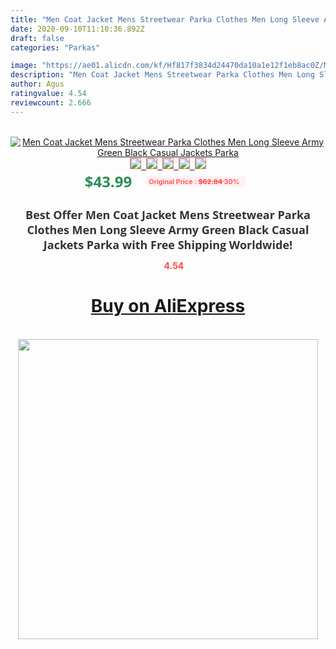 ```yaml
---
title: "Men Coat Jacket Mens Streetwear Parka Clothes Men Long Sleeve Army Green Black Casual Jackets Parka"
date: 2020-09-10T11:10:36.892Z
draft: false
categories: "Parkas"

image: "https://ae01.alicdn.com/kf/Hf817f3834d24470da10a1e12f1eb8ac0Z/Men-Coat-Jacket-Mens-Streetwear-Parka-Clothes-Men-Long-Sleeve-Army-Green-Black-Casual-Jackets-Parka.jpg"
description: "Men Coat Jacket Mens Streetwear Parka Clothes Men Long Sleeve Army Green Black Casual Jackets Parka"
author: Agus
ratingvalue: 4.54
reviewcount: 2.666
---
```

<br>
<div style="text-align: center;">
<a href="https://s.click.aliexpress.com/e/_APfLBR" target="_blank" rel="nofollow noopener noreferrer"><img alt="Men Coat Jacket Mens Streetwear Parka Clothes Men Long Sleeve Army Green Black Casual Jackets Parka" class="magnifier-image" src="https://ae01.alicdn.com/kf/Hf817f3834d24470da10a1e12f1eb8ac0Z/Men-Coat-Jacket-Mens-Streetwear-Parka-Clothes-Men-Long-Sleeve-Army-Green-Black-Casual-Jackets-Parka.jpg_640x640.jpg">
<br>
<img style="border:1px solid salmon" src="https://ae01.alicdn.com/kf/Hf817f3834d24470da10a1e12f1eb8ac0Z/Men-Coat-Jacket-Mens-Streetwear-Parka-Clothes-Men-Long-Sleeve-Army-Green-Black-Casual-Jackets-Parka.jpg_120x120.jpg">&nbsp;&nbsp;<img style="border:1px solid salmon" src="https://ae01.alicdn.com/kf/H3cf5ed24ac4a4efa9d948e7593a73cf6M/Men-Coat-Jacket-Mens-Streetwear-Parka-Clothes-Men-Long-Sleeve-Army-Green-Black-Casual-Jackets-Parka.jpg_120x120.jpg">&nbsp;&nbsp;<img style="border:1px solid salmon" src="https://ae01.alicdn.com/kf/H35b82d8246584812a5306f3fd21aa1040/Men-Coat-Jacket-Mens-Streetwear-Parka-Clothes-Men-Long-Sleeve-Army-Green-Black-Casual-Jackets-Parka.jpg_120x120.jpg">&nbsp;&nbsp;<img style="border:1px solid salmon" src="https://ae01.alicdn.com/kf/H2f20166bd71f43a89efeae86c1a28bb9M/Men-Coat-Jacket-Mens-Streetwear-Parka-Clothes-Men-Long-Sleeve-Army-Green-Black-Casual-Jackets-Parka.jpg_120x120.jpg">&nbsp;&nbsp;<img style="border:1px solid salmon" src="https://ae01.alicdn.com/kf/H5ba6ed7b5b47492ebc801e9be048da87Z/Men-Coat-Jacket-Mens-Streetwear-Parka-Clothes-Men-Long-Sleeve-Army-Green-Black-Casual-Jackets-Parka.jpg_120x120.jpg"></a></div><br0>
<div style="text-align: center;"><span style="background-color: white; border: 0px; box-sizing: border-box; color: seagreen; display: inline-block; font-family: &quot;open sans&quot; , &quot;arial&quot; , &quot;helvetica&quot; , sans-serif , &quot;heiti&quot;; font-size: 24px; font-stretch: inherit; font-weight: 700; line-height: inherit; margin: 0px 10px 0px 0px; padding: 0px; vertical-align: middle;">$43.99 </span>
<span style="background: rgb(255 , 241 , 241); border-radius: 3px; border: 0px; box-sizing: border-box; color: #ff4747; display: inline-block; font-family: inherit; font-size: 12px; font-stretch: inherit; font-style: inherit; font-variant: inherit; font-weight: 600; line-height: inherit; margin: 0px; padding: 2px 5px; transform: scale(0.9); vertical-align: middle;">Original Price : <b style="text-decoration: line-through;">$62.84 </b> 30%&nbsp;&nbsp;</span></div>
<h1 style="color: #333333; display: inline-block; font-family: &quot;open sans&quot; , &quot;arial&quot; , &quot;helvetica&quot; , sans-serif , &quot;heiti&quot;; font-size: 18px; font-stretch: inherit; font-weight: 700; text-align: center;">Best Offer Men Coat Jacket Mens Streetwear Parka Clothes Men Long Sleeve Army Green Black Casual Jackets Parka with Free Shipping Worldwide!</h1>
<div style="color: #ff4747; text-align: center;">
<img src="https://4.bp.blogspot.com/-M0ZcTcb-5uY/XleCXlxnR4I/AAAAAAAAAEc/OrjgMkXV1oMQFaCRZj5HQwOCBcu3w1FegCPcBGAYYCw/s1600/star.png" style="height: 15px;">&nbsp;<b>4.54</b></div>
<div class="button_cont" align="center"><a class="buynow_a" href="https://s.click.aliexpress.com/e/_APfLBR" target="_blank" rel="nofollow noopener noreferrer"><H1>Buy on AliExpress</H1></a></div><br>
<div class="separator" style="clear: both; text-align: center;">
<img src="https://lh3.googleusercontent.com/-pTy5HemUv9M/XlePHvY0dAI/AAAAAAAAAE4/0nX5iRUoIWY8eMW9Dpxeirr157OZliDIgCLcBGAsYHQ/s1600/badge.gif" width="480">
</div>
